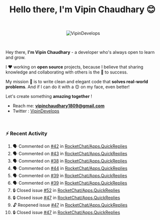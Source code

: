 <!--### Hi 👋 Vipin Chaudhary here!-->
<h1 align="center">Hello there, I'm Vipin Chaudhary 😊</h1>
	
<br />
<div align="center">
<p>&nbsp;<img align="center" src="https://github-readme-stats.vercel.app/api/?username=VipinDevelops&show_icons=true&title_color=C9D1D9&icon_color=58A6FF&border_color=30363D&text_color=C9D1D9&bg_color=0d1117" alt="VipinDevelops" /></p>
</div>


<br />

Hey there, **I'm Vipin Chaudhary** - a  developer who's always open to learn and grow. 


I ❤️ working on **open source** projects, because I believe that sharing knowledge and collaborating with others is the 🔑 to success.

My mission 🚀 is to write clean and elegant code that **solves real-world problems**. And if I can do it with a 😊 on my face, even better!

 Let's create something **amazing together** ! 
 
 - Reach me: **vipinchaudhary1809@gmail.com**
 - Twitter : [VipinDevelops](https://twitter.com/VipinDevelops)
<br />


### :zap: Recent Activity

<!--START_SECTION:activity-->
1. 🗣 Commented on [#42](https://github.com/RocketChat/Apps.QuickReplies/issues/42#issuecomment-2735522937) in [RocketChat/Apps.QuickReplies](https://github.com/RocketChat/Apps.QuickReplies)
2. 🗣 Commented on [#43](https://github.com/RocketChat/Apps.QuickReplies/issues/43#issuecomment-2735520234) in [RocketChat/Apps.QuickReplies](https://github.com/RocketChat/Apps.QuickReplies)
3. 🗣 Commented on [#38](https://github.com/RocketChat/Apps.QuickReplies/pull/38#issuecomment-2735496749) in [RocketChat/Apps.QuickReplies](https://github.com/RocketChat/Apps.QuickReplies)
4. 🗣 Commented on [#44](https://github.com/RocketChat/Apps.QuickReplies/pull/44#issuecomment-2735495405) in [RocketChat/Apps.QuickReplies](https://github.com/RocketChat/Apps.QuickReplies)
5. 🗣 Commented on [#39](https://github.com/RocketChat/Apps.QuickReplies/pull/39#issuecomment-2735493092) in [RocketChat/Apps.QuickReplies](https://github.com/RocketChat/Apps.QuickReplies)
6. 🗣 Commented on [#39](https://github.com/RocketChat/Apps.QuickReplies/pull/39#issuecomment-2735492244) in [RocketChat/Apps.QuickReplies](https://github.com/RocketChat/Apps.QuickReplies)
7. 🔒 Closed issue [#52](https://github.com/RocketChat/Apps.QuickReplies/issues/52) in [RocketChat/Apps.QuickReplies](https://github.com/RocketChat/Apps.QuickReplies)
8. 🔒 Closed issue [#47](https://github.com/RocketChat/Apps.QuickReplies/issues/47) in [RocketChat/Apps.QuickReplies](https://github.com/RocketChat/Apps.QuickReplies)
9. 🔓 Reopened issue [#47](https://github.com/RocketChat/Apps.QuickReplies/issues/47) in [RocketChat/Apps.QuickReplies](https://github.com/RocketChat/Apps.QuickReplies)
10. 🔒 Closed issue [#47](https://github.com/RocketChat/Apps.QuickReplies/issues/47) in [RocketChat/Apps.QuickReplies](https://github.com/RocketChat/Apps.QuickReplies)
<!--END_SECTION:activity-->

  
